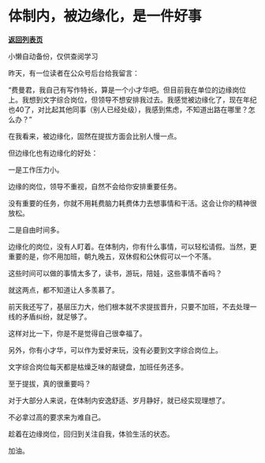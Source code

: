 # 体制内，被边缘化，是一件好事

[**返回列表页**](/gzh/费曼的小茶馆)

小懒自动备份，仅供查阅学习

昨天，有一位读者在公众号后台给我留言：  

“费曼君，我自己有写作特长，算是一个小才华吧。但目前我在单位的边缘岗位上。我想到文字综合岗位，但领导不想安排我过去。我感觉被边缘化了，现在年纪也40了，对比起其他同事（别人已经处级），我感到焦虑，不知道出路在哪里？怎么办？”

在我看来，被边缘化，固然在提拔方面会比别人慢一点。  

但边缘化也有边缘化的好处：  

一是工作压力小。

边缘的岗位，领导不重视，自然不会给你安排重要任务。

没有重要的任务，你就不用耗费脑力耗费体力去想事情和干活。这会让你的精神很放松。  

二是自由时间多。

边缘化的岗位，没有人盯着。在体制内，你有什么事情，可以轻松请假。当然，更重要的是，你不用加班，朝九晚五，双休假和公休假可以一个不落。

这些时间可以做的事情太多了，读书，游玩，陪娃，这些事情不香吗？

就这两点，都不知道让人多羡慕了。  

前天我还写了，基层压力大，他们根本就不求提拔晋升，只要不加班，不去处理一线的矛盾纠纷，就足够了。  

这样对比一下，你是不是觉得自己很幸福了。  

另外，你有小才华，可以作为爱好来玩，没有必要到文字综合岗位上。

文字综合岗位每天都是枯燥乏味的敲键盘，加班任务还多。

至于提拔，真的很重要吗？

对于大部分人来说，在体制内安逸舒适、岁月静好，就已经实现理想了。  

不必拿过高的要求来为难自己。  

趁着在边缘岗位，回归到关注自我，体验生活的状态。  

加油。

